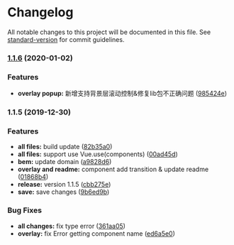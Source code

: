 # Changelog

All notable changes to this project will be documented in this file. See [standard-version](https://github.com/conventional-changelog/standard-version) for commit guidelines.

### [1.1.6](https://github.com/AgilityJin/helper-vue-components/compare/v1.1.5...v1.1.6) (2020-01-02)


### Features

* **overlay popup:** 新增支持背景层滚动控制&修复lib包不正确问题 ([985424e](https://github.com/AgilityJin/helper-vue-components/commit/985424ee17c147838bb490da0cf85037d6d0a0a4))

### 1.1.5 (2019-12-30)


### Features

* **all files:** build update ([82b35a0](https://github.com/AgilityJin/helper-vue-components/commit/82b35a066b131d39218b81a11ac0e9c8198f08ea))
* **all files:** support use Vue.use(components) ([00ad45d](https://github.com/AgilityJin/helper-vue-components/commit/00ad45d23adad1e1186c821926cb91178fc7a46f))
* **bem:** update domain ([a9828d6](https://github.com/AgilityJin/helper-vue-components/commit/a9828d68683bc1daf6553b83710ae628dce10f50))
* **overlay and readme:** component add transition & update readme ([01868b4](https://github.com/AgilityJin/helper-vue-components/commit/01868b4a0ad9fece7546549e2a39c7ceb06fb316))
* **release:** version 1.1.5 ([cbb275e](https://github.com/AgilityJin/helper-vue-components/commit/cbb275e24af30869ce9380abf4d994e523d0fff0))
* **save:** save changes ([9b6ed9b](https://github.com/AgilityJin/helper-vue-components/commit/9b6ed9bed713ff54a0da86aa5b1a923d9f6e57af))


### Bug Fixes

* **all changes:** fix type error ([361aa05](https://github.com/AgilityJin/helper-vue-components/commit/361aa050d870e09f5c739622ddbdaf03dedc2ec7))
* **overlay:** fix Error getting component name ([ed6a5e0](https://github.com/AgilityJin/helper-vue-components/commit/ed6a5e0a7430ef77176fabb2976f0a7860d5144a))
